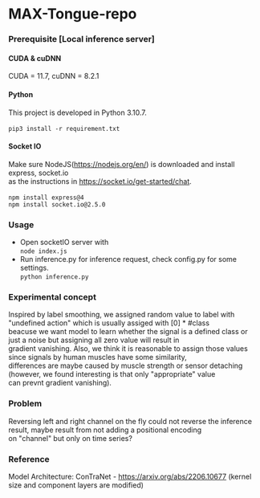 # MAX-Tongue-repo
### Prerequisite [Local inference server]
#### CUDA & cuDNN
CUDA = 11.7, cuDNN = 8.2.1
#### Python
This project is developed in Python 3.10.7.
<br>
<br>   `pip3 install -r requirement.txt` 
<br>
#### Socket IO
Make sure NodeJS(https://nodejs.org/en/) is downloaded and install express, socket.io <br>
as the instructions in https://socket.io/get-started/chat. 
<br>
<br> `npm install express@4`
<br> `npm install socket.io@2.5.0`
<br>
### Usage
* Open socketIO server with
<br> `node index.js` <br>
* Run inference.py for inference request, check config.py for some settings.
<br> `python inference.py` <br>
### Experimental concept
Inspired by label smoothing, we assigned random value to label with "undefined action" which is usually assiged with [0] * #class <br>
beacuse we want model to learn whether the signal is a defined class or just a noise but assigning all zero value will result in <br>
gradient vanishing. Also, we think it is reasonable to assign those values since signals by human muscles have some similarity, <br>
differences are maybe caused by muscle strength or sensor detaching (however, we found interesting is that only "appropriate" value <br>
can prevnt gradient vanishing). <br>
### Problem
Reversing left and right channel on the fly could not reverse the inference result, maybe result from not adding a positional encoding <br>
on "channel" but only on time series? <br>
### Reference
Model Architecture: ConTraNet - https://arxiv.org/abs/2206.10677 (kernel size and component layers are modified)
